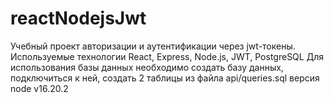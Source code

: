 # reactNodejsJwt
Учебный проект авторизации и аутентификации через jwt-токены.
Используемые технологии React, Express, Node.js, JWT, PostgreSQL
Для использования базы данных необходимо создать базу данных, подключиться к ней, создать 2 таблицы из файла api/queries.sql
версия node v16.20.2
